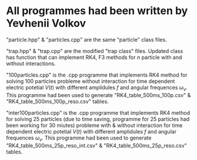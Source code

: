 # All programmes had been written by Yevhenii Volkov


"particle.hpp" & "particles.cpp" are the same "particle" class files.


"trap.hpp" & "trap.cpp" are the modified "trap class" files. Updated class has function that can implement RK4, F3 methods for $n$ particle with and without interactions.


"100particles.cpp" is the .cpp programme that implements RK4 method for solving 100 particles probleme without interaction for time dependent electric potetial $V(t)$ with different amplidules $f$ and angular frequences $\omega_v$. This programme had been used to generate "RK4_table_500ms_100p.csv" & "RK4_table_500ms_100p_reso.csv" tables.


"inter100particles.cpp" is the .cpp programme that implements RK4 method for solving 25 particles (due to time saving, programme for 25 particles had been working for 30 miutes) probleme with & without interaction for time dependent electric potetial $V(t)$ with different amplidules $f$ and angular frequences $\omega_v$. This programme had been used to generate "RK4_table_500ms_25p_reso_int.csv" & "RK4_table_500ms_25p_reso.csv" tables.
